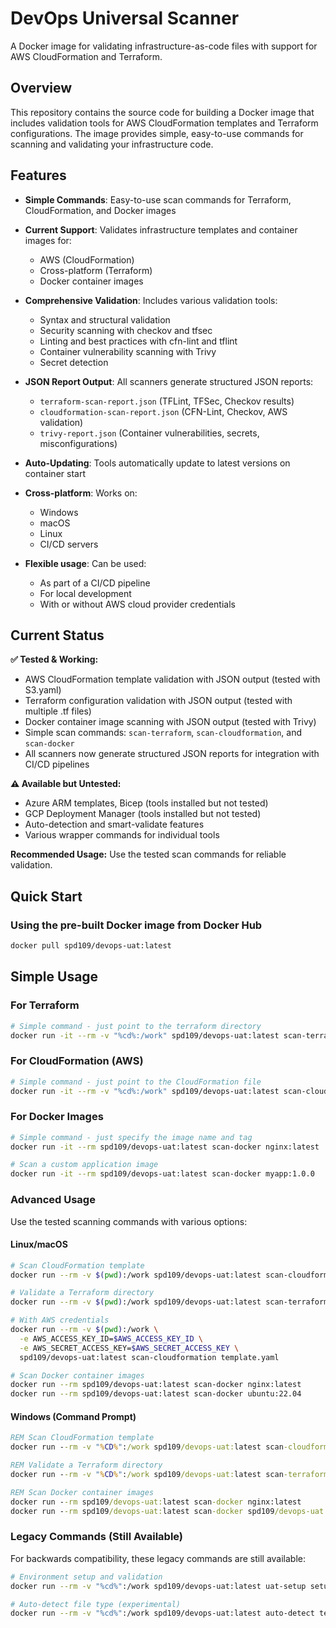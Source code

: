 # DevOps Universal Scanner

A Docker image for validating infrastructure-as-code files with support for AWS CloudFormation and Terraform.

## Overview

This repository contains the source code for building a Docker image that includes validation tools for AWS CloudFormation templates and Terraform configurations. The image provides simple, easy-to-use commands for scanning and validating your infrastructure code.

## Features

- **Simple Commands**: Easy-to-use scan commands for Terraform, CloudFormation, and Docker images
- **Current Support**: Validates infrastructure templates and container images for:
  - AWS (CloudFormation)
  - Cross-platform (Terraform)
  - Docker container images

- **Comprehensive Validation**: Includes various validation tools:
  - Syntax and structural validation
  - Security scanning with checkov and tfsec  
  - Linting and best practices with cfn-lint and tflint
  - Container vulnerability scanning with Trivy
  - Secret detection
  
- **JSON Report Output**: All scanners generate structured JSON reports:
  - `terraform-scan-report.json` (TFLint, TFSec, Checkov results)
  - `cloudformation-scan-report.json` (CFN-Lint, Checkov, AWS validation)
  - `trivy-report.json` (Container vulnerabilities, secrets, misconfigurations)
  
- **Auto-Updating**: Tools automatically update to latest versions on container start  
- **Cross-platform**: Works on:
  - Windows
  - macOS  
  - Linux
  - CI/CD servers

- **Flexible usage**: Can be used:
  - As part of a CI/CD pipeline
  - For local development
  - With or without AWS cloud provider credentials

## Current Status

**✅ Tested & Working:**

- AWS CloudFormation template validation with JSON output (tested with S3.yaml)
- Terraform configuration validation with JSON output (tested with multiple .tf files)
- Docker container image scanning with JSON output (tested with Trivy)
- Simple scan commands: `scan-terraform`, `scan-cloudformation`, and `scan-docker`
- All scanners now generate structured JSON reports for integration with CI/CD pipelines

**⚠️ Available but Untested:**

- Azure ARM templates, Bicep (tools installed but not tested)
- GCP Deployment Manager (tools installed but not tested)  
- Auto-detection and smart-validate features
- Various wrapper commands for individual tools

**Recommended Usage:** Use the tested scan commands for reliable validation.

## Quick Start

### Using the pre-built Docker image from Docker Hub

```bash
docker pull spd109/devops-uat:latest
```

## Simple Usage

### For Terraform

```bash
# Simple command - just point to the terraform directory
docker run -it --rm -v "%cd%:/work" spd109/devops-uat:latest scan-terraform terraform
```

### For CloudFormation (AWS)

```bash
# Simple command - just point to the CloudFormation file
docker run -it --rm -v "%cd%:/work" spd109/devops-uat:latest scan-cloudformation S3.yaml
```

### For Docker Images

```bash
# Simple command - just specify the image name and tag
docker run -it --rm spd109/devops-uat:latest scan-docker nginx:latest

# Scan a custom application image
docker run -it --rm spd109/devops-uat:latest scan-docker myapp:1.0.0
```

### Advanced Usage

Use the tested scanning commands with various options:

#### Linux/macOS

```bash
# Scan CloudFormation template
docker run --rm -v $(pwd):/work spd109/devops-uat:latest scan-cloudformation your-template.yaml

# Validate a Terraform directory
docker run --rm -v $(pwd):/work spd109/devops-uat:latest scan-terraform ./terraform/

# With AWS credentials
docker run --rm -v $(pwd):/work \
  -e AWS_ACCESS_KEY_ID=$AWS_ACCESS_KEY_ID \
  -e AWS_SECRET_ACCESS_KEY=$AWS_SECRET_ACCESS_KEY \
  spd109/devops-uat:latest scan-cloudformation template.yaml

# Scan Docker container images
docker run --rm spd109/devops-uat:latest scan-docker nginx:latest
docker run --rm spd109/devops-uat:latest scan-docker ubuntu:22.04
```

#### Windows (Command Prompt)

```cmd
REM Scan CloudFormation template
docker run --rm -v "%CD%":/work spd109/devops-uat:latest scan-cloudformation your-template.yaml

REM Validate a Terraform directory
docker run --rm -v "%CD%":/work spd109/devops-uat:latest scan-terraform terraform\

REM Scan Docker container images  
docker run --rm spd109/devops-uat:latest scan-docker nginx:latest
docker run --rm spd109/devops-uat:latest scan-docker spd109/devops-uat:latest
```

### Legacy Commands (Still Available)

For backwards compatibility, these legacy commands are still available:

```bash
# Environment setup and validation
docker run --rm -v "%cd%":/work spd109/devops-uat:latest uat-setup setup

# Auto-detect file type (experimental)
docker run --rm -v "%cd%":/work spd109/devops-uat:latest auto-detect template.yaml
```
